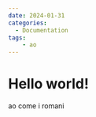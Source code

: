 ```yaml
---
date: 2024-01-31
categories:
  - Documentation
tags:
    - ao
---
```


# Hello world!
ao come i romani